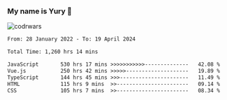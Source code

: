 ### My name is Yury 👋 
![codrwars](https://www.codewars.com/users/litury/badges/micro) 


<!--START_SECTION:waka-->

```txt
From: 28 January 2022 - To: 19 April 2024

Total Time: 1,260 hrs 14 mins

JavaScript       530 hrs 17 mins >>>>>>>>>>>--------------   42.08 %
Vue.js           250 hrs 42 mins >>>>>--------------------   19.89 %
TypeScript       144 hrs 45 mins >>>----------------------   11.49 %
HTML             115 hrs 9 mins  >>-----------------------   09.14 %
CSS              105 hrs 7 mins  >>-----------------------   08.34 %
```

<!--END_SECTION:waka-->

